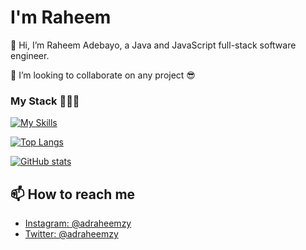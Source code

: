 # I'm Raheem
👋 Hi, I’m Raheem Adebayo, a Java and JavaScript full-stack software engineer.

💞️ I’m looking to collaborate on any project 😎

### My Stack 🧑🏽‍💻

[![My Skills](https://skillicons.dev/icons?i=java,spring,nodejs,ts,react,nextjs,postgres,sass,tailwind&theme=dark)](https://linkedin.com/in/adebayo-raheem)

[![Top Langs](https://github-readme-stats.vercel.app/api?username=Adraheem&theme=algolia&show_icons=true&hide_border=false&rank_icon=github&border_color=0595de66)](https://github.com/Adraheem) 

[![GitHub stats](https://github-readme-stats.vercel.app/api/top-langs?username=Adraheem&hide=html,stylus,blade,jupyter%20notebook,python,css,shell,batchfile,dockerfile&theme=algolia&show_icons=true&hide_border=false&layout=compact&border_color=0595de66)](https://github.com/Adraheem)
<!--- 👀 I’m interested in ...
- 🌱 I’m currently learning ...
- 💞️ I’m looking to collaborate on ... --->

## 📫 How to reach me
- [Instagram: @adraheemzy](https://instagram.com/adraheemzy)
- [Twitter: @adraheemzy](https://twitter.com/adraheemzy)

<!---
Adraheem/Adraheem is a ✨ special ✨ repository because its `README.md` (this file) appears on your GitHub profile.
You can click the Preview link to take a look at your changes.
--->
